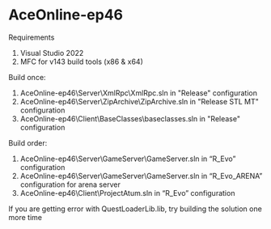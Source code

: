 # AceOnline-ep46

Requirements
1.	Visual Studio 2022
2.	MFC for v143 build tools (x86 & x64)

Build once:
1.	AceOnline-ep46\Server\XmlRpc\XmlRpc.sln in "Release" configuration
2.	AceOnline-ep46\Server\ZipArchive\ZipArchive.sln in "Release STL MT" configuration
3.	AceOnline-ep46\Client\BaseClasses\baseclasses.sln in "Release" configuration

Build order:
1.	AceOnline-ep46\Server\GameServer\GameServer.sln in “R_Evo” configuration
2.	AceOnline-ep46\Server\GameServer\GameServer.sln in “R_Evo_ARENA” configuration for arena server
3.	AceOnline-ep46\Client\ProjectAtum.sln in “R_Evo” configuration

If you are getting error with QuestLoaderLib.lib, try building the solution one more time